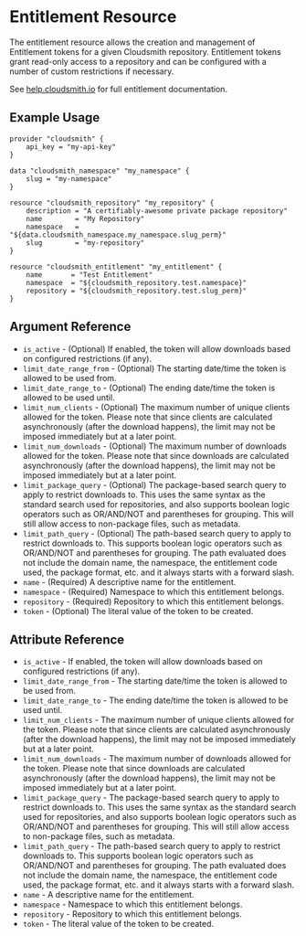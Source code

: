 # Entitlement Resource

The entitlement resource allows the creation and management of Entitlement tokens for a given Cloudsmith repository. Entitlement tokens grant read-only access to a repository and can be configured with a number of custom restrictions if necessary.

See [help.cloudsmith.io](https://help.cloudsmith.io/docs/entitlements) for full entitlement documentation.

## Example Usage

```hcl
provider "cloudsmith" {
    api_key = "my-api-key"
}

data "cloudsmith_namespace" "my_namespace" {
    slug = "my-namespace"
}

resource "cloudsmith_repository" "my_repository" {
    description = "A certifiably-awesome private package repository"
    name        = "My Repository"
    namespace   = "${data.cloudsmith_namespace.my_namespace.slug_perm}"
    slug        = "my-repository"
}

resource "cloudsmith_entitlement" "my_entitlement" {
    name       = "Test Entitlement"
    namespace  = "${cloudsmith_repository.test.namespace}"
    repository = "${cloudsmith_repository.test.slug_perm}"
}
```

## Argument Reference

* `is_active` - (Optional) If enabled, the token will allow downloads based on configured restrictions (if any).
* `limit_date_range_from` - (Optional) The starting date/time the token is allowed to be used from.
* `limit_date_range_to` - (Optional) The ending date/time the token is allowed to be used until.
* `limit_num_clients` - (Optional) The maximum number of unique clients allowed for the token. Please note that since clients are calculated asynchronously (after the download happens), the limit may not be imposed immediately but at a later point.
* `limit_num_downloads` - (Optional) The maximum number of downloads allowed for the token. Please note that since downloads are calculated asynchronously (after the download happens), the limit may not be imposed immediately but at a later point.
* `limit_package_query` - (Optional) The package-based search query to apply to restrict downloads to. This uses the same syntax as the standard search used for repositories, and also supports boolean logic operators such as OR/AND/NOT and parentheses for grouping. This will still allow access to non-package files, such as metadata.
* `limit_path_query` - (Optional) The path-based search query to apply to restrict downloads to. This supports boolean logic operators such as OR/AND/NOT and parentheses for grouping. The path evaluated does not include the domain name, the namespace, the entitlement code used, the package format, etc. and it always starts with a forward slash.
* `name` - (Required) A descriptive name for the entitlement.
* `namespace` - (Required) Namespace to which this entitlement belongs.
* `repository` - (Required) Repository to which this entitlement belongs.
* `token` - (Optional) The literal value of the token to be created.

## Attribute Reference

* `is_active` - If enabled, the token will allow downloads based on configured restrictions (if any).
* `limit_date_range_from` - The starting date/time the token is allowed to be used from.
* `limit_date_range_to` - The ending date/time the token is allowed to be used until.
* `limit_num_clients` - The maximum number of unique clients allowed for the token. Please note that since clients are calculated asynchronously (after the download happens), the limit may not be imposed immediately but at a later point.
* `limit_num_downloads` - The maximum number of downloads allowed for the token. Please note that since downloads are calculated asynchronously (after the download happens), the limit may not be imposed immediately but at a later point.
* `limit_package_query` - The package-based search query to apply to restrict downloads to. This uses the same syntax as the standard search used for repositories, and also supports boolean logic operators such as OR/AND/NOT and parentheses for grouping. This will still allow access to non-package files, such as metadata.
* `limit_path_query` - The path-based search query to apply to restrict downloads to. This supports boolean logic operators such as OR/AND/NOT and parentheses for grouping. The path evaluated does not include the domain name, the namespace, the entitlement code used, the package format, etc. and it always starts with a forward slash.
* `name` - A descriptive name for the entitlement.
* `namespace` - Namespace to which this entitlement belongs.
* `repository` - Repository to which this entitlement belongs.
* `token` - The literal value of the token to be created.
